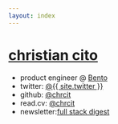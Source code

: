 ```yaml
---
layout: index
---
```


<h1 class="site-title"><a href="{{ site.url }}">christian cito</a></h1>
<ul class="site-list">
  <li>product engineer @&nbsp;<a target="_blank" href="https://bento.me">Bento</a></li> 
  <li class="username"><span>twitter:</span> <a target="_blank" href="https://twitter.com/{{ site.twitter }}">@{{ site.twitter }}</a></li>
  <li class="username"><span>github:</span> <a target="_blank" href="https://github.com/chrcit">@chrcit</a></li>
  <li class="username"><span>read.cv:</span> <a target="_blank" href="https://read.cv/chrcit">@chrcit</a></li>
  <li><span>newsletter:</span><a target="_blank" href="https://app.mailbrew.com/chrcit/devs-fh98L5BO4g2T">full stack digest</a></li>
</ul>
